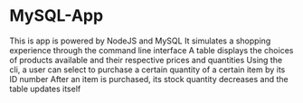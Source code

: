# MySQL-App
This is app is powered by NodeJS and MySQL
It simulates a shopping experience through the command line interface
A table displays the choices of products available and their respective prices and quantities
Using the cli, a user can select to purchase a certain quantity of a certain item by its ID number
After an item is purchased, its stock quantity decreases and the table updates itself
